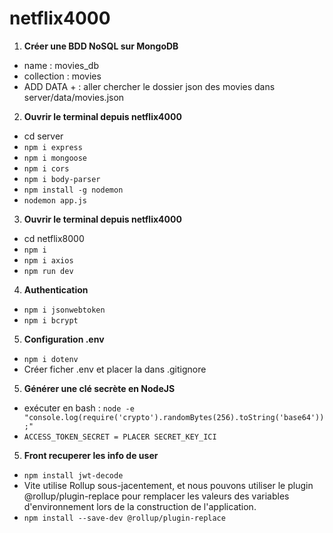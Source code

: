 # netflix4000

1. **Créer une BDD NoSQL sur MongoDB**

- name : movies_db
- collection : movies
- ADD DATA + : aller chercher le dossier json des movies dans server/data/movies.json

2. **Ouvrir le terminal depuis netflix4000**

- cd server
- `npm i express`
- `npm i mongoose`
- `npm i cors`
- `npm i body-parser`
- `npm install -g nodemon`
- `nodemon app.js`

3. **Ouvrir le terminal depuis netflix4000**

- cd netflix8000
- `npm i`
- `npm i axios`
- `npm run dev`

4. **Authentication**

- `npm i jsonwebtoken`
- `npm i bcrypt`

5. **Configuration .env**

- `npm i dotenv`
- Créer ficher .env et placer la dans .gitignore

5. **Générer une clé secrète en NodeJS**

- exécuter en bash : `node -e "console.log(require('crypto').randomBytes(256).toString('base64'));"`
- `ACCESS_TOKEN_SECRET = PLACER SECRET_KEY_ICI`

5. **Front recuperer les info de user**

- `npm install jwt-decode`
- Vite utilise Rollup sous-jacentement, et nous pouvons utiliser le plugin @rollup/plugin-replace pour remplacer les valeurs des variables d'environnement lors de la construction de l'application.
- `npm install --save-dev @rollup/plugin-replace` 


